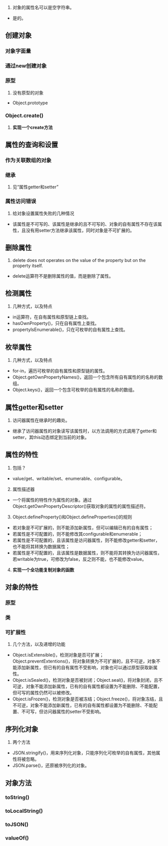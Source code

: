 1. 对象的属性名可以是空字符串。
- 是的。
## 创建对象
### 对象字面量
### 通过new创建对象
### 原型
1. 没有原型的对象
- Object.prototype
### Object.create()
1. **实现一个create方法**
## 属性的查询和设置
### 作为关联数组的对象
### 继承
1. 见“属性getter和setter”
### 属性访问错误
1. 给对象设置属性失败的几种情况
- 该属性是不可写的、该属性是继承的且不可写的、对象的自有属性不存在该属性，且没有用setter方法继承该属性，同时对象是不可扩展的。
## 删除属性
1. delete does not operates on the value of the property but on the property itself.
- delete运算符不是删除属性的值，而是删除了属性。
## 检测属性
1. 几种方式，以及特点
- in运算符，在自有属性和原型链上查找。
- hasOwnProperty()，只在自有属性上查找。
- propertyIsEnumerable()，只在可枚举的自有属性上查找。
## 枚举属性
1. 几种方式，以及特点
- for-in，遍历可枚举的自有属性和原型链的属性。
- Object.getOwnPropertyNames()，返回一个包含所有自有属性的的名称的数组。
- Object.keys()，返回一个包含可枚举的自有属性的名称的数组。
## 属性getter和setter
1. 访问器属性在继承时的趣处。
- 继承了访问器属性的对象读写该属性时，以方法调用的方式调用了getter和setter，其this动态绑定到当前的对象。
## 属性的特性
1. 包括？
- value/get、writable/set、enumerable、configurable。
2. 属性描述器
- 一个将属性的特性作为属性的对象。通过Object.getOwnPropertyDescriptor()获取对象的属性的属性描述符。
3. Object.defineProperty()和Object.defineProperties()的规则
- 若对象是不可扩展的，则不能添加新属性，但可以编辑已有的自有属性；
- 若属性是不可配置的，则不能修改其configurable和enumerable；
- 若属性是不可配置的，且该属性是访问器属性，则不能修改getter和setter，也不能将其转换为数据属性；
- 若属性是不可配置的，且该属性是数据属性，则不能将其转换为访问器属性，若writable为true，可修改为false，反之则不能，也不能修改value。
4. **实现一个全功能复制对象的函数**
## 对象的特性
### 原型
### 类
### 可扩展性
1. 几个方法，以及递增的功能
- Object.isExtensible()，检测对象是否可扩展；Object.preventExtentions()，将对象转换为不可扩展的，且不可逆，对象不能添加新属性，但已有的自有属性不受影响，对象也可以通过原型获取新属性。
- Object.isSealed()，检测对象是否被封闭；Object.seal()，将对象封闭，且不可逆，对象不能添加新属性，已有的自有属性都设置为不能删除、不能配置，但可写的属性仍然可以被修改。
- Object.isFrozen()，检测对象是否被冻结；Object.freeze()，将对象冻结，且不可逆，对象不能添加新属性，已有的自有属性都设置为不能删除、不能配置、不可写，但访问器属性的setter不受影响。
## 序列化对象
1. 两个方法
- JSON.stringify()，用来序列化对象，只能序列化可枚举的自有属性，其他属性将被忽略。
- JSON.parse()，还原被序列化的对象。
## 对象方法
### toString()
### toLocalString()
### toJSON()
### valueOf()
